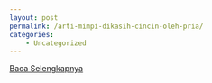 ```yaml
---
layout: post
permalink: /arti-mimpi-dikasih-cincin-oleh-pria/
categories:
    - Uncategorized
---
```


[Baca Selengkapnya](/02)
